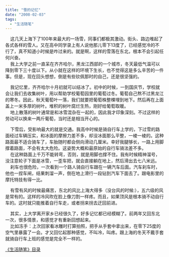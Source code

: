 ```yaml
---
title: "雪的记忆"
date: "2008-02-03"
tags: 
  - "生活随笔"
---
```


    这几天上海下了100年来最大的一场雪，同事们都极其激动。街头、路边堆起了各式各样的雪人。又在高中同学录上有人说他那儿零下13度了，已经感觉冷的不行了，真不知道小时候是咋过来的。就是啊，这样的雪落在东北，根本不会引起任何兴奋。  
    我上大学之前一直呆在齐齐哈尔，黑龙江西部的一个城市，冬天最低气温可以降到零下三十度以下。从小就在这样的环境下生长，也不觉得这是多么辛苦的一件事。但是，现在回头想想，倒是有些钦佩那时的自己，还是很坚强的。

    我记忆里，齐齐哈尔十月初就可以结冰了。初中的时候，一到国庆节，学校就会让我们去收集树叶，用以帮助学校葡萄园里的葡萄过冬。葡萄自己熬不过黑龙江的寒冬。因此，秋天葡萄叶一落，我们就要把葡萄株整棵埋到地下。然后再在上面盖上一米多厚的树叶。堆积的树叶腐烂生热，刚好给葡萄取暖。  
    地上散落的树叶通常是和冰雪混杂在一起的，因此我才印象深刻。不过这样的劳动可以换来一两斤葡萄，当时还是相当开心的。

    下雪后，受影响最大的就是交通。我高中时候是骑自行车上学的，下过雪的路面经过车辆压实，和冰面的摩擦力差不多，却没冰面那么平整，一棱一棱的。这种路面最不适合骑车了，车胎随时都会侧向滑动几厘米。幸好我腿够长，一路上用脚撑着路面，不会有太大危险。这姿势大概和最原始的自行车骑法差不多。  
    在这种路面上千万不能转弯，否则，就是用脚也撑不住。我有时候精神溜号，没注意轮子下面是冰雪，一歪车把，就会直接躺在地上，然后滑出去七八米远。  
    刹车也很危险，一次看到一个路人骑自行车跟在一辆汽车后面。汽车刹车时，他也一捏车闸，结果刺溜一声，倒在地上滑行一段钻到汽车下面去了。跟电影里的摩托特技有得一比。

    有雪有风的时候最痛苦，东北的风比上海大得多（没台风的时候:），五六级的风是常有的。这样的冷风吹在脸上像刀割一样疼。而且，如果顶风是根本骑不动自行车的。这时就只能推着自行车走，或者拐来拐去迂回前进。

    其实，上大学离开家乡已经很久了，好多记忆都已经模糊了。前两年又回东北一次，很多情景，和感觉才有重新回想起来。  
    比如冻手：上次回家看冰雕时打算拍照，把手从手套中拿出来，在零下25度的空气里暴露了一会。才又回忆起那种感觉，不叫冷，叫疼。跟上海的冬天不戴手套就骑自行车上班的感觉是完全不一样的。

[《生活随笔》目录](http://ruanqizhen.spaces.live.com/mmm2007-10-25_18.59/mmm2007-10-25_18.59/mmm2007-10-25_18.59/Blog/cns!1pU-rgQVTuuWM1TX8W8PfmDA!1123.entry)
